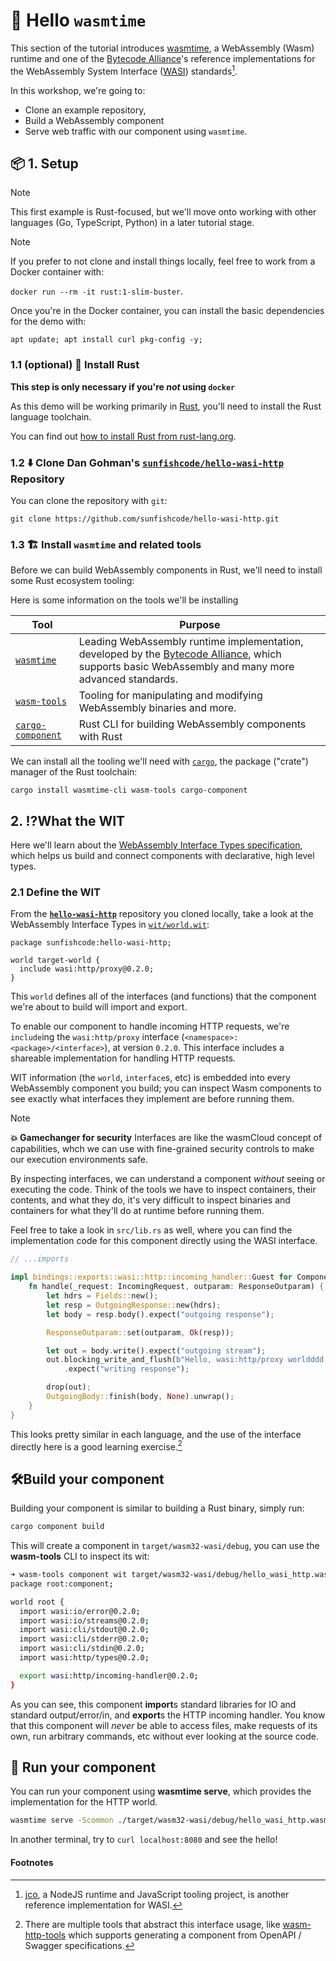 # 👋 Hello `wasmtime`

This section of the tutorial introduces [wasmtime][wasmtime], a WebAssembly (Wasm) runtime and one of the [Bytecode Alliance][bca]'s reference implementations for the WebAssembly System Interface ([WASI](https://wasi.dev/)) standards[^1].

In this workshop, we're going to:
- Clone an example repository,
- Build a WebAssembly component
- Serve web traffic with our component using `wasmtime`.

[wasmtime]: https://wasmtime.dev
[bca]: https://bytecodealliance.org

## 📦 1. Setup

> [!NOTE]
> This first example is Rust-focused, but we'll move onto working with other languages (Go, TypeScript, Python) in a later tutorial stage.

> [!NOTE]
> If you prefer to not clone and install things locally, feel free to work from a Docker container with:
>
> `docker run --rm -it rust:1-slim-buster`.
>
> Once you're in the Docker container, you can install the basic dependencies for the demo with:
>
> `apt update; apt install curl pkg-config -y;`

### 1.1 (optional) 🦀 Install Rust

**This step is only necessary if you're *not* using `docker`**

As this demo will be working primarily in [Rust][rust], you'll need to install the Rust language toolchain.

You can find out [how to install Rust from rust-lang.org][rust-install].

[rust]: https://rust-lang.org
[rust-install]: https://www.rust-lang.org/tools/install

### 1.2 ⬇️ Clone Dan Gohman's [`sunfishcode/hello-wasi-http`][github-sunfishcode/hello-wasi-http] Repository

You can clone the repository with `git`:

```console
git clone https://github.com/sunfishcode/hello-wasi-http.git
```

[github-sunfishcode/hello-wasi-http]: https://github.com/sunfishcode/hello-wasi-http/

### 1.3 🏗️ Install `wasmtime` and related tools

Before we can build WebAssembly components in Rust, we'll need to install some Rust ecosystem tooling:

Here is some information on the tools we'll be installing

| Tool                                 | Purpose                                                                                                                                                   |
|--------------------------------------|-----------------------------------------------------------------------------------------------------------------------------------------------------------|
| [`wasmtime`][wasmtime]               | Leading WebAssembly runtime implementation, developed by the [Bytecode Alliance][bca], which supports basic WebAssembly and many more advanced standards. |
| [`wasm-tools`][wasm-tools]           | Tooling for manipulating and modifying WebAssembly binaries and more.                                                                                     |
| [`cargo-component`][cargo-component] | Rust CLI for building WebAssembly components with Rust                                                                                                    |

We can install all the tooling we'll need with [`cargo`][cargo], the package ("crate") manager of the Rust toolchain:

```console
cargo install wasmtime-cli wasm-tools cargo-component
```

[cargo]: https://doc.rust-lang.org/book/ch01-03-hello-cargo.html
[wasm-tools]: https://github.com/bytecodealliance/wasm-tools
[cargo-component]: https://github.com/bytecodealliance/cargo-component

## 2. ⁉️What the WIT

Here we'll learn about the [WebAssembly Interface Types specification][wit-spec], which helps us build and connect components with declarative, high level types.

### 2.1 Define the WIT

From the [**`hello-wasi-http`**][github-sunfishcode/hello-wasi-http] repository you cloned locally, take a look at the WebAssembly Interface Types in [`wit/world.wit`](https://github.com/sunfishcode/hello-wasi-http/blob/main/wit/world.wit):

```wit
package sunfishcode:hello-wasi-http;

world target-world {
  include wasi:http/proxy@0.2.0;
}
```

This `world` defines all of the interfaces (and functions) that the component we're about to build will import and export.

To enable our component to handle incoming HTTP requests, we're `include`ing the `wasi:http/proxy` interface (`<namespace>:<package>/<interface>`), at version `0.2.0`. This interface includes a shareable implementation for handling HTTP requests.

WIT information (the `world`, `interface`s, etc) is embedded into every WebAssembly component you build; you can inspect Wasm components to see exactly what interfaces they implement are before running them.

> [!NOTE]
> **💥 Gamechanger for security**
> Interfaces are like the wasmCloud concept of capabilities, whch we can use with fine-grained security controls to make our execution environments safe.
>
> By inspecting interfaces, we can understand a component *without* seeing or executing the code.
> Think of the tools we have to inspect containers, their contents, and what they do, it's very difficult to inspect binaries and containers for what they'll do at runtime before running them.

Feel free to take a look in `src/lib.rs` as well, where you can find the implementation code for this component directly using the WASI interface.

```rust
// ...imports

impl bindings::exports::wasi::http::incoming_handler::Guest for Component {
    fn handle(_request: IncomingRequest, outparam: ResponseOutparam) {
        let hdrs = Fields::new();
        let resp = OutgoingResponse::new(hdrs);
        let body = resp.body().expect("outgoing response");

        ResponseOutparam::set(outparam, Ok(resp));

        let out = body.write().expect("outgoing stream");
        out.blocking_write_and_flush(b"Hello, wasi:http/proxy worldddd!\n")
            .expect("writing response");

        drop(out);
        OutgoingBody::finish(body, None).unwrap();
    }
}
```

This looks pretty similar in each language, and the use of the interface directly here is a good learning exercise.[^2]

[wit-spec]: https://github.com/WebAssembly/component-model/blob/main/design/mvp/WIT.md

## 🛠️Build your component

Building your component is similar to building a Rust binary, simply run:
```bash
cargo component build
```

This will create a component in `target/wasm32-wasi/debug`, you can use the **wasm-tools** CLI to inspect its wit:
```bash
➜ wasm-tools component wit target/wasm32-wasi/debug/hello_wasi_http.wasm
package root:component;

world root {
  import wasi:io/error@0.2.0;
  import wasi:io/streams@0.2.0;
  import wasi:cli/stdout@0.2.0;
  import wasi:cli/stderr@0.2.0;
  import wasi:cli/stdin@0.2.0;
  import wasi:http/types@0.2.0;

  export wasi:http/incoming-handler@0.2.0;
}
```

As you can see, this component **import**s standard libraries for IO and standard output/error/in, and **export**s the HTTP incoming handler. You know that this component will _never_ be able to access files, make requests of its own, run arbitrary commands, etc without ever looking at the source code.

## 👟 Run your component
You can run your component using **wasmtime serve**, which provides the implementation for the HTTP world.

```bash
wasmtime serve -Scommon ./target/wasm32-wasi/debug/hello_wasi_http.wasm
```

In another terminal, try to `curl localhost:8080` and see the hello!

#### Footnotes

[^1]: [jco](https://github.com/bytecodealliance/jco), a NodeJS runtime and JavaScript tooling project, is another reference implementation for WASI.
[^2]: There are multiple tools that abstract this interface usage, like [wasm-http-tools](https://github.com/yoshuawuyts/wasm-http-tools) which supports generating a component from OpenAPI / Swagger specifications.

